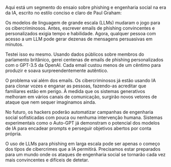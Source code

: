 Aqui está um segmento do ensaio sobre phishing e engenharia social na era da IA, escrito no estilo conciso e claro de Paul Graham:

Os modelos de linguagem de grande escala (LLMs) mudaram o jogo para os cibercriminosos. Antes, escrever emails de phishing convincentes e personalizados exigia tempo e habilidade. Agora, qualquer pessoa com acesso a um LLM pode gerar dezenas de mensagens persuasivas em minutos.

Testei isso eu mesmo. Usando dados públicos sobre membros do parlamento britânico, gerei centenas de emails de phishing personalizados com o GPT-3.5 da OpenAI. Cada email custou menos de um cêntimo para produzir e soava surpreendentemente autêntico.

O problema vai além dos emails. Os cibercriminosos já estão usando IA para clonar vozes e enganar as pessoas, fazendo-as acreditar que familiares estão em perigo. À medida que os sistemas generativos melhoram em vários canais de comunicação, surgirão novos vetores de ataque que nem sequer imaginamos ainda.

No futuro, os hackers poderão automatizar campanhas de engenharia social sofisticadas com pouca ou nenhuma intervenção humana. Sistemas experimentais como o Auto-GPT já demonstram o potencial dos modelos de IA para encadear prompts e perseguir objetivos abertos por conta própria.

O uso de LLMs para phishing em larga escala pode ser apenas o começo dos tipos de cibercrimes que a IA permitirá. Precisamos estar preparados para um mundo onde os ataques de engenharia social se tornarão cada vez mais convincentes e difíceis de detetar.
